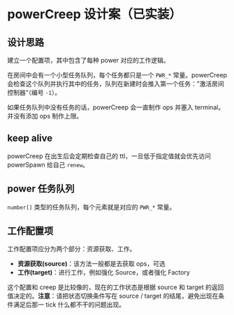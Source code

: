 # powerCreep 设计案（已实装）

## 设计思路

建立一个配置项，其中包含了每种 power 对应的工作逻辑。

在房间中会有一个小型任务队列，每个任务都只是一个 `PWR_*` 常量。powerCreep 会检查这个队列并执行其中的任务，队列在新建时会推入第一个任务：”激活房间控制器“（编号 `-1`）。

如果任务队列中没有任务的话，powerCreep 会一直制作 ops 并塞入 terminal。并没有添加 ops 制作上限。

## keep alive

powerCreep 在出生后会定期检查自己的 ttl，一旦低于指定值就会优先访问 powerSpawn 给自己 `renew`。

## power 任务队列

`number[]` 类型的任务队列，每个元素就是对应的 `PWR_*` 常量。

## 工作配置项

工作配置项应分为两个部分：资源获取、工作。

- **资源获取(source)**：该方法一般都是去获取 ops，可选
- **工作(target)**：进行工作，例如强化 Source，或者强化 Factory

这个配置和 creep 是比较像的，现在的工作状态是根据 source 和 target 的返回值决定的。**注意**：请把状态切换条件写在 source / target 的结尾，避免出现在条件满足后那一 tick 什么都不干的问题出现。